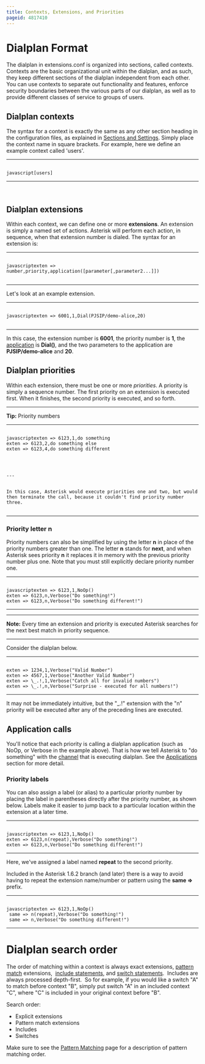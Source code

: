 ```yaml
---
title: Contexts, Extensions, and Priorities
pageid: 4817410
---
```


Dialplan Format
===============

The dialplan in extensions.conf is organized into sections, called contexts. Contexts are the basic organizational unit within the dialplan, and as such, they keep different sections of the dialplan independent from each other. You can use contexts to separate out functionality and features, enforce security boundaries between the various parts of our dialplan, as well as to provide different classes of service to groups of users.

Dialplan contexts
-----------------

The syntax for a context is exactly the same as any other section heading in the configuration files, as explained in [Sections and Settings](/Sections-and-Settings). Simply place the context name in square brackets. For example, here we define an example context called 'users'.




---

  
  


```

javascript[users]

```



---





 

Dialplan extensions
-------------------

Within each context, we can define one or more **extensions**. An extension is simply a named set of actions. Asterisk will perform each action, in sequence, when that extension number is dialed. The syntax for an extension is:




---

  
  


```

javascriptexten => number,priority,application([parameter[,parameter2...]])


```



---


Let's look at an example extension.




---

  
  


```

javascriptexten => 6001,1,Dial(PJSIP/demo-alice,20)


```



---


In this case, the extension number is **6001**, the priority number is **1**, the [application](/Applications) is **Dial()**, and the two parameters to the application are **PJSIP/demo-alice** and **20**.

Dialplan priorities
-------------------

Within each extension, there must be one or more *priorities*. A priority is simply a sequence number. The first priority on an extension is executed first. When it finishes, the second priority is executed, and so forth.




---

**Tip:**  Priority numbers  





---

  
  


```

javascriptexten => 6123,1,do something
exten => 6123,2,do something else
exten => 6123,4,do something different
  



---


In this case, Asterisk would execute priorities one and two, but would then terminate the call, because it couldn't find priority number three.


```




---


### Priority letter n

Priority numbers can also be simplified by using the letter **n** in place of the priority numbers greater than one. The letter **n** stands for **next**, and when Asterisk sees priority **n** it replaces it in memory with the previous priority number plus one. Note that you must still explicitly declare priority number one.




---

  
  


```

javascriptexten => 6123,1,NoOp()
exten => 6123,n,Verbose("Do something!")
exten => 6123,n,Verbose("Do something different!")

```



---




---

**Note:**  Every time an extension and priority is executed Asterisk searches for the next best match in priority sequence.

  



---


Consider the dialplan below.




---

  
  


```

exten => 1234,1,Verbose("Valid Number")
exten => 4567,1,Verbose("Another Valid Number")
exten => \_.!,1,Verbose("Catch all for invalid numbers")
exten => \_.!,n,Verbose("Surprise - executed for all numbers!")

```



---


It may not be immediately intuitive, but the "\_.!" extension with the "n" priority will be executed after any of the preceding lines are executed.

Application calls
-----------------

You'll notice that each priority is calling a dialplan application (such as NoOp, or Verbose in the example above). That is how we tell Asterisk to "do something" with the [channel](/Channels) that is executing dialplan. See the [Applications](/Applications) section for more detail.

### Priority labels

You can also assign a label (or alias) to a particular priority number by placing the label in parentheses directly after the priority number, as shown below. Labels make it easier to jump back to a particular location within the extension at a later time.




---

  
  


```

javascriptexten => 6123,1,NoOp()
exten => 6123,n(repeat),Verbose("Do something!")
exten => 6123,n,Verbose("Do something different!")

```



---


Here, we've assigned a label named **repeat** to the second priority.

Included in the Asterisk 1.6.2 branch (and later) there is a way to avoid having to repeat the extension name/number or pattern using the **same =>** prefix.




---

  
  


```

javascriptexten => 6123,1,NoOp()
 same => n(repeat),Verbose("Do something!")
 same => n,Verbose("Do something different!")

```



---


Dialplan search order
=====================

The order of matching within a context is always exact extensions, [pattern match](/Pattern-Matching) extensions,  [include statements](/Include-Statements), and [switch statements](/Switch-Statements).  Includes are always processed depth-first.  So for example, if you would like a switch "A" to match before context "B", simply put switch "A" in an included context "C", where "C" is included in your original context before "B".

Search order:

* Explicit extensions
* Pattern match extensions
* Includes
* Switches

Make sure to see the [Pattern Matching](/Pattern-Matching) page for a description of pattern matching order.

 

